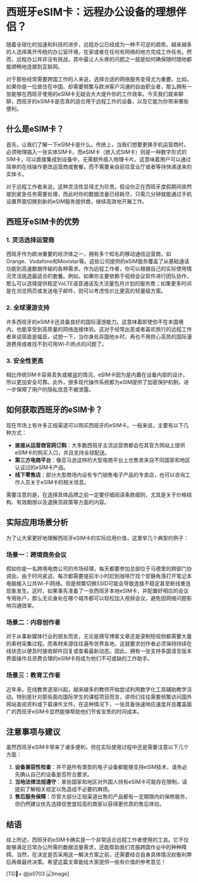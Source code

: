 # 西班牙eSIM卡：远程办公设备的理想伴侣？

随着全球化的加速和科技的进步，远程办公已经成为一种不可逆的趋势。越来越多的人选择离开传统的办公室环境，在家或者在任何有网络的地方完成工作任务。然而，远程办公并非没有挑战，其中最让人头疼的问题之一就是如何确保随时随地都能顺畅地连接到互联网。

对于那些经常需要跨国工作的人来说，选择合适的网络服务变得尤为重要。比如，如果你是一位居住在中国、却需要频繁与欧洲客户沟通的自由职业者，那么拥有一张能够在西班牙使用的eSIM卡无疑会大大提升你的工作效率。今天我们就来聊聊，西班牙的eSIM卡是否真的适合用于远程工作的设备，以及它能为你带来哪些便利。

## 什么是eSIM卡？

首先，让我们了解一下eSIM卡是什么。传统上，当我们想要更换手机运营商时，必须物理插入一张实体SIM卡。而eSIM卡（嵌入式SIM卡）则是一种数字形式的SIM卡，可以直接集成到设备中，无需额外插入物理卡片。这意味着用户可以通过简单的在线操作更改运营商或套餐，而不需要亲自前往营业厅或者等待快递送来的实体卡。

对于远程工作者来说，这种灵活性显得尤为珍贵。假设你正在西班牙度假期间突然接到紧急任务需要处理，而此时你的数据流量已经耗尽，只需几分钟就能通过手机设置界面切换到新的eSIM服务提供商，继续高效地开展工作。

## 西班牙eSIM卡的优势

### 1. 灵活选择运营商
西班牙作为欧洲重要的经济体之一，拥有多个知名的移动通信运营商，如Orange、Vodafone和Movistar等。这些公司提供的eSIM服务覆盖了从基础通话功能到高速数据传输的各种需求。作为远程工作者，你可以根据自己的实际使用情况灵活挑选最适合的套餐。例如，如果你主要依赖于视频会议软件进行团队协作，那么可以选择提供稳定VoLTE语音通话及大流量包月计划的服务商；如果更多时间是在浏览网页或发送电子邮件，则可以考虑性价比更高的轻量级方案。

### 2. 全球漫游支持
许多西班牙的eSIM卡还具备良好的国际漫游能力。这意味着即使你不在本国境内，也能享受到高质量的网络连接体验。这对于经常出差或者喜欢旅行的远程工作者来说简直是福音。试想一下，当你身处异国他乡时，再也不用担心高昂的国际漫游费用或者找不到可用Wi-Fi热点的问题了。

### 3. 安全性更高
相比传统SIM卡容易丢失或被盗的情况，eSIM卡因为是内置在设备内部的设计，所以更加安全可靠。此外，很多现代操作系统都为eSIM提供了加密保护机制，进一步保障了用户的隐私信息不被泄露。

## 如何获取西班牙的eSIM卡？

现在市场上有许多正规渠道可以购买西班牙的eSIM卡。一般来说，主要有以下几种方式：

- **直接从运营商官网订购**：大多数西班牙主流运营商都会在其官方网站上提供eSIM卡的购买入口，并且支持全球配送。
- **第三方电商平台**：像亚马逊这样的大型电商平台上也售卖来自不同国家和地区认证过的eSIM卡产品。
- **线下零售店**：部分大型商场内设有专门销售电子产品的专卖店，也可以咨询工作人员关于eSIM卡的相关信息。

需要注意的是，在选择具体品牌之前一定要仔细阅读条款细则，尤其是关于价格结构、有效期限以及退换货政策等方面的内容。

## 实际应用场景分析

为了让大家更好地理解西班牙eSIM卡的实际应用价值，这里举几个典型的例子：

### 场景一：跨境商务会议
假如你是一名跨境电商公司的市场经理，每天都要参加总部位于马德里的跨部门协调会。由于时间紧迫，每次都需要提前半小时赶到咖啡厅找个安静角落打开笔记本电脑接入公共Wi-Fi网络。但是频繁切换SSID可能会导致连接不稳定甚至断线重连现象发生。这时，如果事先准备了一张西班牙本地eSIM卡，并配置好相应的会议专用账户，那么无论身处在哪个城市都可以轻松加入视频会议，避免因网络问题影响沟通效率。

### 场景二：内容创作者
对于从事新媒体行业的朋友而言，无论是撰写博客文章还是录制短视频都需要大量的素材采集过程。而素材来源往往遍布世界各地，这就要求创作者必须保持持续在线状态以便及时接收邮件回复或查看最新动态。因此，拥有一张支持多国语言版本界面操作且资费合理的eSIM卡将成为他们不可或缺的工作助手。

### 场景三：教育工作者
近年来，在线教育逐渐兴起，越来越多的教师开始尝试利用数字化工具辅助教学活动。特别是针对那些面向国际学生的课程项目而言，讲师们往往需要频繁访问国外网站查阅资料或下载课件文件。在这种情况下，一张具备快速响应速度并且覆盖面广的西班牙eSIM卡显然能够帮助他们节省宝贵的时间成本。

## 注意事项与建议

虽然西班牙eSIM卡带来了诸多便利，但在实际使用过程中还是需要注意以下几个方面：

1. **设备兼容性检查**：并不是所有类型的电子设备都能够支持eSIM技术，请务必先确认自己的设备是否符合要求。
2. **当地法律法规遵守**：某些国家和地区对外国人持有eSIM卡可能存在限制，请提前了解相关规定以免造成不必要的麻烦。
3. **售后服务保障**：尽管大部分正规渠道出售的产品都有一定期限内的保修服务，但仍然建议优先选择信誉度较高的商家以获得更优质的售后体验。

## 结语

综上所述，西班牙的eSIM卡确实是一个非常适合远程工作者使用的工具。它不仅能够满足日常办公所需的数据流量需求，还能帮助我们克服跨国作业中的种种障碍。当然，在决定是否采用这一解决方案之前，还需要结合自身具体情况权衡利弊后再做最终决策。希望这篇文章能给大家提供一些有价值的参考意见！

[TG💪+ @jx0703 ![Image](https://github.com/user-attachments/assets/dbca1d08-cadb-493c-b0ec-ad6f7a83f270)]